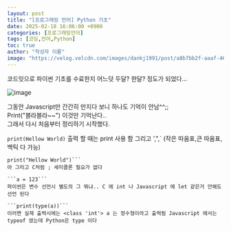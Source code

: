 ```yaml
---
layout: post
title: "[프로그래밍 언어] Python 기초"
date: 2025-02-18 16:06:00 +0900
categories: [프로그래밍언어]
tags: [코딩,언어,Python]
toc: true
author: "작성자 이름"
image: "https://velog.velcdn.com/images/dankj1991/post/a8b7bb2f-aaaf-4661-9914-cd442fca8f2f/image.png"
---
```



코드잇으로 파이썬 기초를 수료한지 어느덧 두달? 한달? 정도가 되었다...   

![image](https://github.com/user-attachments/assets/b82b19c7-74e0-4492-a8fe-8b13029c8523)



그동안 Javascript만 간간히 만지다 보니 하나도 기억이 안남^^;;  
Print("블라블라~~") 이것만 기억난다..  
그래서 다시 처음부터 정리하기 시작했다.   


```print(Hellow World)```
출력 할 때는 print 사용 함 그리고 ',",` (작은 따옴표,큰 따옴표, 백틱 다 가능)

```print('Hellow World')
print("Hellow World")```
아 그리고 C처럼 ; 세미콜론 필요가 없다

```a = 123```
파이썬은 변수 선언시 별도의 그 뭐냐.. C 에 int 나 Javascript 에 let 같은거 안해도 선언 된다

```print(type(a))```
이러면 실제 출력시에는 <class 'int'> a 는 정수형이라고 출력됨 Javascript 에서는 typeof 였는데 Python은 type 이다


  
